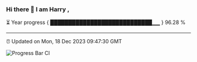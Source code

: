 ### Hi there 👋 I am Harry , 

⏳ Year progress { ████████████████████████████▁▁ } 96.28 %

---

⏰ Updated on Mon, 18 Dec 2023 09:47:30 GMT

![Progress Bar CI](https://github.com/duykhang68/duykhang68/workflows/Progress%20Bar%20CI/badge.svg)
